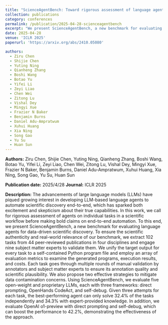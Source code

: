 ```yaml
---
title: "ScienceAgentBench: Toward rigorous assessment of language agents for data-driven scientific discovery"
collection: publications
category: conferences
permalink: /publication/2025-04-28-scienceagentbench
excerpt: "We present ScienceAgentBench, a new benchmark for evaluating language agents for data-driven scientific discovery. ScienceAgentBench consists of 102 tasks extracted from 44 peer-reviewed publications across four disciplines, validated by nine subject matter experts. Each task requires generating a self-contained Python program, and is evaluated using multiple metrics on program correctness, execution, and cost. We assess five open-weight and proprietary LLMs with three frameworks, finding that the best-performing agent solves only 32.4% of tasks independently and 34.3% with expert knowledge. Our results highlight the need for rigorous, task-level assessment before making claims about end-to-end scientific automation. <br/> <img src='/images/paper1.png' style='width:500px; height:300px;'>"
date: 2025-04-28
venue: 'ICLR 2025'
paperurl: 'https://arxiv.org/abs/2410.05080'

authors:
  - Ziru Chen
  - Shijie Chen
  - Yuting Ning
  - Qianheng Zhang
  - Boshi Wang
  - Botao Yu
  - Yifei Li
  - Zeyi Liao
  - Chen Wei
  - Zitong Lu
  - Vishal Dey
  - Mingyi Xue
  - Frazier N Baker
  - Benjamin Burns
  - Daniel Adu-Ampratwum
  - Xuhui Huang
  - Xia Ning
  - Song Gao
  - Yu Su
  - Huan Sun
---
```


**Authors:**
Ziru Chen, Shijie Chen, Yuting Ning, Qianheng Zhang, Boshi Wang, Botao Yu, Yifei Li, Zeyi Liao, Chen Wei, Zitong Lu, Vishal Dey, Mingyi Xue, Frazier N Baker, Benjamin Burns, Daniel Adu-Ampratwum, Xuhui Huang, Xia Ning, Song Gao, Yu Su, Huan Sun

**Publication date:** 2025/4/28
**Journal:** ICLR 2025

**Description:**
The advancements of large language models (LLMs) have piqued growing interest in developing LLM-based language agents to automate scientific discovery end-to-end, which has sparked both excitement and skepticism about their true capabilities. In this work, we call for rigorous assessment of agents on individual tasks in a scientific workflow before making bold claims on end-to-end automation. To this end, we present ScienceAgentBench, a new benchmark for evaluating language agents for data-driven scientific discovery. To ensure the scientific authenticity and real-world relevance of our benchmark, we extract 102 tasks from 44 peer-reviewed publications in four disciplines and engage nine subject matter experts to validate them. We unify the target output for every task to a self-contained Python program file and employ an array of evaluation metrics to examine the generated programs, execution results, and costs. Each task goes through multiple rounds of manual validation by annotators and subject matter experts to ensure its annotation quality and scientific plausibility. We also propose two effective strategies to mitigate data contamination concerns. Using ScienceAgentBench, we evaluate five open-weight and proprietary LLMs, each with three frameworks: direct prompting, OpenHands CodeAct, and self-debug. Given three attempts for each task, the best-performing agent can only solve 32.4% of the tasks independently and 34.3% with expert-provided knowledge. In addition, we evaluate OpenAI o1-preview with direct prompting and self-debug, which can boost the performance to 42.2%, demonstrating the effectiveness of the approach.

